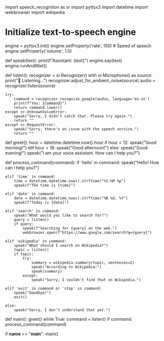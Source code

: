 import speech_recognition as sr
import pyttsx3
import datetime
import webbrowser
import wikipedia

# Initialize text-to-speech engine
engine = pyttsx3.init()
engine.setProperty('rate', 150)  # Speed of speech
engine.setProperty('volume', 1.0)

def speak(text):
    print(f"Assistant: {text}")
    engine.say(text)
    engine.runAndWait()

def listen():
    recognizer = sr.Recognizer()
    with sr.Microphone() as source:
        print("🎤 Listening...")
        recognizer.adjust_for_ambient_noise(source)
        audio = recognizer.listen(source)

    try:
        command = recognizer.recognize_google(audio, language='en-in')
        print(f"You: {command}")
        return command.lower()
    except sr.UnknownValueError:
        speak("Sorry, I didn't catch that. Please try again.")
        return ""
    except sr.RequestError:
        speak("Sorry, there's an issue with the speech service.")
        return ""

def greet():
    hour = datetime.datetime.now().hour
    if hour < 12:
        speak("Good morning!")
    elif hour < 18:
        speak("Good afternoon!")
    else:
        speak("Good evening!")
    speak("I am your voice assistant. How can I help you?")

def process_command(command):
    if 'hello' in command:
        speak("Hello! How can I help you?")

    elif 'time' in command:
        time = datetime.datetime.now().strftime("%I:%M %p")
        speak(f"The time is {time}")

    elif 'date' in command:
        date = datetime.datetime.now().strftime("%B %d, %Y")
        speak(f"Today is {date}")

    elif 'search' in command:
        speak("What would you like to search for?")
        query = listen()
        if query:
            speak(f"Searching for {query} on the web.")
            webbrowser.open(f"https://www.google.com/search?q={query}")

    elif 'wikipedia' in command:
        speak("What should I search on Wikipedia?")
        topic = listen()
        if topic:
            try:
                summary = wikipedia.summary(topic, sentences=2)
                speak("According to Wikipedia:")
                speak(summary)
            except:
                speak("Sorry, I couldn't find that on Wikipedia.")

    elif 'exit' in command or 'stop' in command:
        speak("Goodbye!")
        exit()

    else:
        speak("Sorry, I don't understand that yet.")

def main():
    greet()
    while True:
        command = listen()
        if command:
            process_command(command)

if __name__ == "__main__":
    main()
